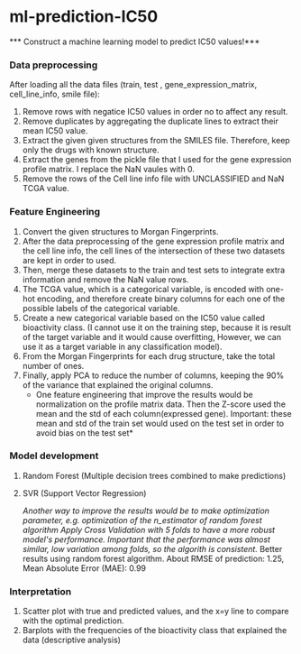 # ml-prediction-IC50

*** Construct a machine learning model to predict IC50 values!***

### Data preprocessing
After loading all the data files (train, test , gene_expression_matrix, cell_line_info, smile file):
1. Remove rows with negatice IC50 values in order no to affect any result.
2. Remove duplicates by aggregating the duplicate lines to extract their mean IC50 value.
3. Extract the given given structures from the SMILES file. Therefore, keep only the drugs with known structure.
4. Extract the genes from the pickle file that I used for the gene expression profile matrix. I replace the NaN vaules with 0.
5. Remove the rows of the Cell line info file with UNCLASSIFIED and NaN TCGA value.

### Feature Engineering
1. Convert the given structures to Morgan Fingerprints.
2. After the data preprocessing of the gene expression profile matrix and the cell line info, the cell lines of the intersection of these two datasets are kept in order to used.
3. Then, merge these datasets to the train and test sets to integrate extra information and remove the NaN value rows.
4. The TCGA value, which is a categorical variable, is encoded with one-hot encoding, and therefore create binary columns for each one of the possible labels of the categorical variable.
5. Create a new categorical variable based on the IC50 value called bioactivity class. (I cannot use it on the training step, because it is result of the target variable and it would cause overfitting, However, we can use it as a target variable in any classification model).
6. From the Morgan Fingerprints for each drug structure, take the total number of ones.
7. Finally, apply PCA to reduce the number of columns, keeping the 90% of the variance that explained the original columns.
   * One feature engineering that improve the results would be normalization on the profile matrix data. Then the Z-score used the mean and the std of each column(expressed gene). Important: these mean and std of the train set would used on the test set in order to avoid bias on the test set* 

### Model development
1. Random Forest (Multiple decision trees combined to make predictions)
2. SVR (Support Vector Regression)
   
   *Another way to improve the results would be to make optimization parameter, e.g. optimization of the n_estimator of random forest algorithm*
   *Apply Cross Validation with 5 folds to have a more robust model's performance. Important that the performance was almost similar, low variation among folds, so the algorith is consistent.*
   Better results using random forest algorithm.
   About RMSE of  prediction: 1.25, Mean Absolute Error (MAE): 0.99

 ### Interpretation
 1. Scatter plot with true and predicted values, and the x=y line to compare with the optimal prediction.
 2. Barplots with the frequencies of the bioactivity class that explained the data (descriptive analysis)
     
  






